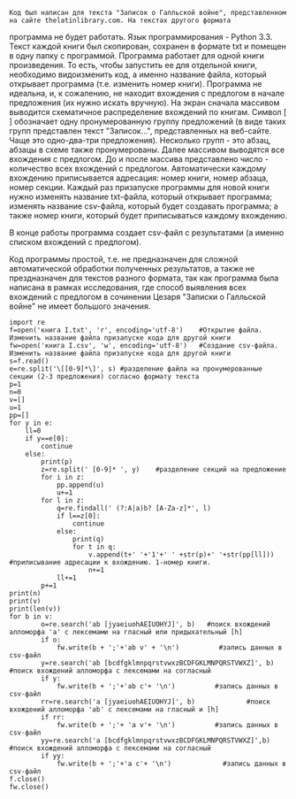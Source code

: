     Код был написан для текста "Записок о Галльской войне", представленном на сайте thelatinlibrary.com. На текстах другого формата 
программа не будет работать. Язык программирования - Python 3.3. 
    Текст каждой книги был скопирован, сохранен в формате txt и помещен в одну папку с программой.
Программа работает для одной книги произведения. То есть, чтобы запустить ее для отдельной книги, необходимо видоизменить код, а именно название файла, который открывает программа (т.е. изменить номер книги).
Программа не идеальна, и, к сожалению, не находит вхождения с предлогом в начале предложения (их нужно искать вручную). На экран сначала массивом выводится схематичное распределение вхождений по книгам. Символ [ ] обозначает одну пронумерованную группу предложений (в виде таких групп представлен текст "Записок...", представленных на веб-сайте. Чаще это одно-два-три предложения). Несколько групп - это абзац, абзацы в схеме также пронумерованы. Далее массивом выводятся все вхождения с предлогом. До и после массива представлено число - количество всех вхождений с предлогом.
    Автоматически каждому вхождению приписывается адресация: номер книги, номер абзаца, номер секции. Каждый раз призапуске программы 
для новой книги нужно изменять название txt-файла, который открывает программа; изменять название csv-файла, который будет создавать программа; а также номер книги, который будет приписываться каждому вхождению.

В конце работы программа создает csv-файл с результатами (а именно списком вхождений с предлогом). 

Код программы простой, т.е. не предназначен для сложной автоматической обработки полученных результатов, а также не прездназначен для текстов разного формата, так как программа была написана в рамках исследования, где способ выявления всех вхождений с предлогом в сочинении Цезаря "Записки о Галльской войне" не имеет большого значения.





    import re
    f=open('книга I.txt', 'r', encoding='utf-8')    #Открытие файла. Изменить название файла призапуске кода для другой книги
    fw=open('книга I.csv', 'w', encoding='utf-8')   #Создание csv-файла. Изменить название файла призапуске кода для другой книги
    s=f.read()  
    e=re.split('\[[0-9]*\]', s) #разделение файла на пронумерованные секции (2-3 предложения) согласно формату текста
    p=1
    n=0
    v=[]
    u=1
    pp=[]
    for y in e:
        ll=0
        if y==e[0]:
            continue
        else:
            print(p)
            z=re.split(' [0-9]* ', y)    #разделение секций на предложение
            for i in z:
                pp.append(u)
                u+=1
            for l in z:
                q=re.findall(' (?:A|a)b? [A-Za-z]*', l)
                if l==z[0]:
                    continue
                else:
                    print(q)
                    for t in q:
                        v.append(t+' '+'1'+' ' +str(p)+' '+str(pp[ll])) #приписывание адресации к вхождению. 1-номер книги. 
                        n+=1
                ll+=1
            p+=1
    print(n)
    print(v)
    print(len(v))
    for b in v:
            o=re.search('ab [jyaeiuohAEIUOHYJ]', b)   #поиск вхождений алломорфа 'а' с лексемами на гласный или придыхательный [h]
            if o:
                fw.write(b + ';'+'ab v' + '\n')          #запись данных в csv-файл
            y=re.search('ab [bcdfgklmnpqrstvwxzBCDFGKLMNPQRSTVWXZ]', b)        #поиск вхождений алломорфа с лексемами на согласный 
            if y:
                fw.write(b + ';'+'ab c'+ '\n')          #запись данных в csv-файл
            rr=re.search('a [jyaeiuohAEIUOHYJ]', b)             #поиск вхождений алломорфа 'ab' с лексемами на гласный и [h]
            if rr:
                fw.write(b + ';'+ 'a v'+ '\n')          #запись данных в csv-файл
            yy=re.search('a [bcdfgklmnpqrstvwxzBCDFGKLMNPQRSTVWXZ]',b)  #поиск вхождений алломорфа с лексемами на согласный
            if yy:
                fw.write(b + ';'+'a c'+ '\n')             #запись данных в csv-файл
    f.close()
    fw.close()

